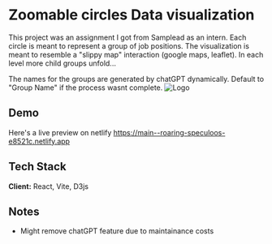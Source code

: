 
# Zoomable circles Data visualization

This project was an assignment I got from 
Samplead as an intern.
Each circle is meant to represent a group of job positions.
The visualization is meant to resemble a "slippy map" interaction (google maps, leaflet). In each level more child groups unfold...

The names for the groups are generated by chatGPT dynamically. Default to "Group Name" if the process wasnt complete.
![Logo](https://media.licdn.com/dms/image/C560BAQFGz4LY6mHjOg/company-logo_200_200/0/1654691791577?e=2147483647&v=beta&t=wnL_zQCRe894zZX7NNtd0-zyvSyZRnbt-1P8Tc-xBFY)


## Demo

Here's a live preview on netlify https://main--roaring-speculoos-e8521c.netlify.app

## Tech Stack

**Client:** React, Vite, D3js




## Notes

* Might remove chatGPT feature due to maintainance costs

